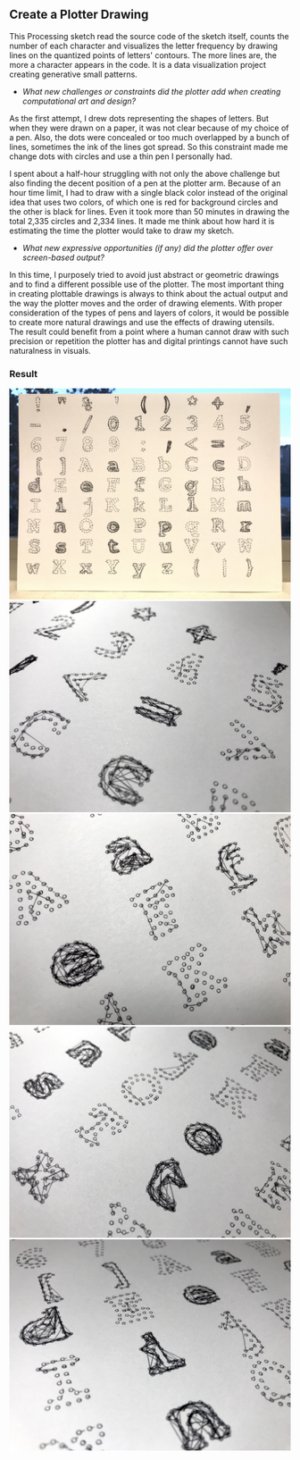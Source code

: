 ## Create a Plotter Drawing

This Processing sketch read the source code of the sketch itself, counts the number of each character and visualizes the letter frequency by drawing lines on the quantized points of letters' contours. The more lines are, the more a character appears in the code. It is a data visualization project creating generative small patterns.



* *What new challenges or constraints did the plotter add when creating computational art and design?*

As the first attempt, I drew dots representing the shapes of letters. But when they were drawn on a paper, it was not clear because of my choice of a pen. Also, the dots were concealed or too much overlapped by a bunch of lines, sometimes the ink of the lines got spread. So this constraint made me change dots with circles and use a thin pen I personally had.

I spent about a half-hour struggling with not only the above challenge but also finding the decent position of a pen at the plotter arm. Because of an hour time limit, I had to draw with a single black color instead of the original idea that uses two colors, of which one is red for background circles and the other is black for lines. Even it took more than 50 minutes in drawing the total 2,335 circles and 2,334 lines. It made me think about how hard it is estimating the time the plotter would take to draw my sketch.



* *What new expressive opportunities (if any) did the plotter offer over screen-based output?*

In this time, I purposely tried to avoid just abstract or geometric drawings and to find a different possible use of the plotter. The most important thing in creating plottable drawings is always to think about the actual output and the way the plotter moves and the order of drawing elements. With proper consideration of the types of pens and layers of colors, it would be possible to create more natural drawings and use the effects of drawing utensils. The result could benefit from a point where a human cannot draw with such precision or repetition the plotter has and digital printings cannot have such naturalness in visuals.



### Result

<img src='result.jpg'>

<img src='result_zoom_0.jpg'>

<img src='result_zoom_1.jpg'>

<img src='result_zoom_2.jpg'>

<img src='result_zoom_3.jpg'>